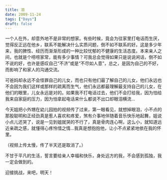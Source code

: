 ```yaml
---
title: 泪
date: 2009-11-24
tags: ["Days"]
draft: false
---
```


一个人在外，却意外地不是非常的想家。有些时候，竟会为往家里打电话而生厌，觉得反正远在他乡，联系不能解决什么实质问题，倒不如不联系的好。这是多少年来，我的脾性、经历而渐渐形成的一种比较忧郁的不健康的生活态度。本来亲人之间，也就是个唠唠家常，能有多少事情？可我总会觉得如果只是说说闲话，倒不如不说的好，也许是感叹自己“不济”或是“不尽如人意”，总之，是因为自己的不好，而影响了和家人的沟通交流。

可爸妈却永远不会怪罪自己的儿女，而也只有他们最了解自己的儿女，他们永远也不会因为我们这样或那样的疏离而生气，他们永远都最理解最支持自己的儿女，在他们的眼里，儿女永远是对的。如果我不打电话过去，他们不会打给我，因为怕给我来自家庭的压力，因为怕拿起电话来什么都说不出口却眼泪横流...

今天姐把小外甥在幼儿园拍的视频传了过来，第一眼看见，就想掉眼泪，小不点的那股聪明和正经劲真是惹人喜欢和疼爱，煞有介事地伴随着音乐快乐地起舞，姐说小点儿还哭了，说是一见到姐就哭的不行了，真是骨肉连心啊，这么小，就知道远近亲疏之感，就懂得心疼怜惜之情...我真是想抱抱他，让小不点紧紧地依在我的怀里。

（视频上传太慢，传了半天还是取消了。）

不甘于平凡的生活，誓言要给亲人幸福和快乐，身处远方的我，不会感到孤独，我一定会做到的。

迎接挑战，来吧，明天！